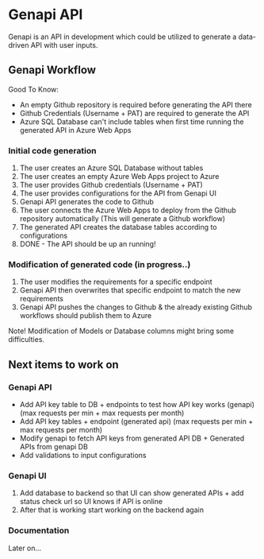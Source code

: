 ﻿# Genapi API
Genapi is an API in development which could be utilized to generate a data-driven API with user inputs.


## Genapi Workflow
Good To Know:
- An empty Github repository is required before generating the API there
- Github Credentials (Username + PAT) are required to generate the API
- Azure SQL Database can't include tables when first time running the generated API in Azure Web Apps

### Initial code generation
1. The user creates an Azure SQL Database without tables
2. The user creates an empty Azure Web Apps project to Azure
3. The user provides Github credentials (Username + PAT)
4. The user provides configurations for the API from Genapi UI
5. Genapi API generates the code to Github
6. The user connects the Azure Web Apps to deploy from the Github repository automatically (This will generate a Github workflow)
7. The generated API creates the database tables according to configurations 
8. DONE - The API should be up an running!

### Modification of generated code (in progress..)
1. The user modifies the requirements for a specific endpoint
2. Genapi API then overwrites that specific endpoint to match the new requirements
3. Genapi API pushes the changes to Github & the already existing Github workflows should publish them to Azure

Note! Modification of Models or Database columns might bring some difficulties.

## Next items to work on
### Genapi API
- Add API key table to DB + endpoints to test how API key works (genapi) (max requests per min + max requests per month)
- Add API key tables + endpoint (generated api) (max requests per min + max requests per month)
- Modify genapi to fetch API keys from generated API DB + Generated APIs from genapi DB
- Add validations to input configurations

### Genapi UI
1. Add database to backend so that UI can show generated APIs + add status check url so UI knows if API is online
2. After that is working start working on the backend again


### Documentation
Later on...


